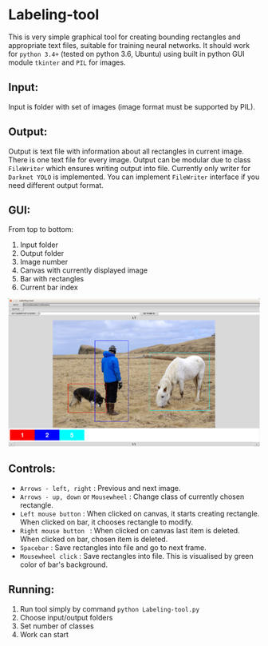 # Labeling-tool
This is very simple graphical tool for creating bounding rectangles and appropriate text files, suitable for training neural networks.
It should work for `python 3.4+` (tested on python 3.6, Ubuntu) using built in python GUI module `tkinter` and `PIL` for images.

## Input:
Input is folder with set of images (image format must be supported by PIL).

## Output:
Output is text file with information about all rectangles in current image. There is one text file for every image.
Output can be modular due to class `FileWriter` which ensures writing output into file.
Currently only writer for `Darknet YOLO` is implemented.
You can implement `FileWriter` interface if you need different output format. 

## GUI:
From top to bottom:
1. Input folder
2. Output folder
3. Image number
4. Canvas with currently displayed image
5. Bar with rectangles
6. Current bar index

![Alt text](screenshot.png?raw=true "GUI illustration")

## Controls:
* `Arrows - left, right` : Previous and next image.
* `Arrows - up, down` or `Mousewheel` : Change class of currently chosen rectangle.
* `Left mouse button` : When clicked on canvas, it starts creating rectangle. When clicked on bar, it chooses rectangle to modify.
* `Right mouse button ` : When clicked on canvas last item is deleted. When clicked on bar, chosen item is deleted.
* `Spacebar` : Save rectangles into file and go to next frame.
* `Mousewheel click` : Save rectangles into file. This is visualised by green color of bar's background.

## Running:
1. Run tool simply by command `python Labeling-tool.py`
2. Choose input/output folders
3. Set number of classes
4. Work can start
